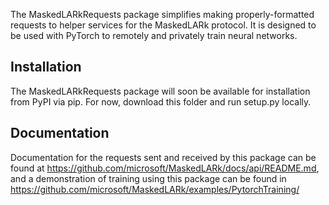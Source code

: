 The MaskedLARkRequests package simplifies making properly-formatted requests to helper services for the MaskedLARk protocol. It is designed to be used with PyTorch to remotely and privately train neural networks.

## Installation

The MaskedLARkRequests package will soon be available for installation from PyPI via pip. For now, download this folder and run setup.py locally.

## Documentation

Documentation for the requests sent and received by this package can be found at https://github.com/microsoft/MaskedLARk/docs/api/README.md, and a demonstration of training using this package can be found in https://github.com/microsoft/MaskedLARk/examples/PytorchTraining/
